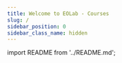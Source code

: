 ```yaml
---
title: Welcome to EOLab - Courses
slug: /
sidebar_position: 0
sidebar_class_name: hidden
---
```


import README from '../README.md';

<README />
